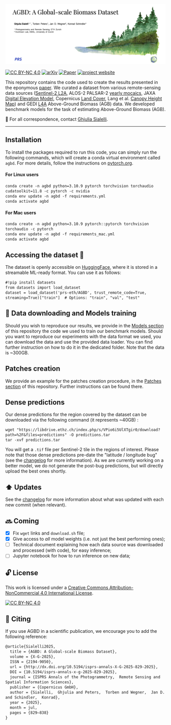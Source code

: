 ![image info](header.png)

[![CC BY-NC 4.0][cc-by-nc-shield]][cc-by-nc] [![arXiv](https://img.shields.io/badge/arXiv-2406.04928-b31b1b.svg?style=flat-square)](https://arxiv.org/abs/2406.04928)  [![Paper](https://img.shields.io/badge/Paper-10.5194-b31b1b.svg?style=flat-square)](https://isprs-annals.copernicus.org/articles/X-G-2025/829/2025/) [![project website](https://img.shields.io/badge/Project%20Website-6cc967 )](https://agbdataset.github.io/)

This repository contains the code used to create the results presented in the eponymous [paper](https://arxiv.org/abs/2406.04928). We curated a dataset from various remote-sensing data sources ([Sentinel-2 L2A](https://sentinels.copernicus.eu/web/sentinel/sentinel-data-access/sentinel-products/sentinel-2-data-products/collection-1-level-2a), ALOS-2 PALSAR-2 [yearly mocaics](https://www.eorc.jaxa.jp/ALOS/en/dataset/fnf_e.htm), JAXA [Digital Elevation Model](https://www.eorc.jaxa.jp/ALOS/en/dataset/aw3d30/aw3d30_e.htm), Copernicus [Land Cover](https://land.copernicus.eu/en/products/global-dynamic-land-cover/copernicus-global-land-service-land-cover-100m-collection-3-epoch-2019-globe), Lang et al. [Canopy Height Map](https://langnico.github.io/globalcanopyheight/)) and GEDI [L4A](https://daac.ornl.gov/GEDI/guides/GEDI_L4A_AGB_Density_V2_1.html) Above-Ground Biomass (AGB) data. We developed benchmark models for the task of estimating Above-Ground Biomass (AGB).

:email: For all correspondence, contact [Ghjulia Sialelli](mailto:gsialelli@ethz.ch). 

---

## Installation
To install the packages required to run this code, you can simply run the following commands, which will create a conda virtual environment called `agbd`. For more details, follow the instructions on [pytorch.org](https://pytorch.org/get-started/locally).

#### For Linux users
```
conda create -n agbd python=3.10.9 pytorch torchvision torchaudio cudatoolkit=11.8 -c pytorch -c nvidia
conda env update -n agbd -f requirements.yml
conda activate agbd
```

#### For Mac users
```
conda create -n agbd python=3.10.9 pytorch::pytorch torchvision torchaudio -c pytorch 
conda env update -n agbd -f requirements_mac.yml
conda activate agbd
```


## Accessing the dataset 🤗
The dataset is openly accessible on [HuggingFace](https://huggingface.co/datasets/prs-eth/AGBD), where it is stored in a streamable ML-ready format. You can use it as follows:
```
#!pip install datasets
from datasets import load_dataset
dataset = load_dataset('prs-eth/AGBD', trust_remote_code=True, streaming=True)["train"]  # Options: "train", "val", "test"
```

## :arrows_counterclockwise: Data downloading and Models training
Should you wish to reproduce our results, we provide in the [Models section](https://github.com/ghjuliasialelli/AGBD/tree/main/Models) of this repository the code we used to train our benchmark models. Should you want to reproduce our experiments with the data format we used, you can download the data and use the provided data loader. You can find further instruction on how to do it in the dedicated folder. Note that the data is ~300GB.

## Patches creation
We provide an example for the patches creation procedure, in the [Patches section](https://github.com/ghjuliasialelli/AGBD/tree/main/Patches) of this repository. Further instructions can be found there.

## Dense predictions
Our dense predictions for the region covered by the dataset can be downloaded via the following command (it represents ~40GB) :
```
wget "https://libdrive.ethz.ch/index.php/s/VPio6i5UlXTgir0/download?path=%2F&files=predictions" -O predictions.tar
tar -xvf predictions.tar
```
You will get a `.tif` file per Sentinel-2 tile in the regions of interest.
Please note that those dense predictions pre-date the "latitude / longitude bug" (see the [changelog](changelog.md) for more information). As we are currently working on a better model, we do not generate the post-bug predictions, but will directly upload the best ones shortly.

## :arrow_up: Updates 
See the [changelog](changelog.md) for more information about what was updated with each new commit (when relevant).

## :soon: Coming
- [X] Fix `wget` links and `download.sh` file;
- [X] Give access to *all* model weights (i.e. not just the best performing ones);
- [ ] Technical document explaining how each data source was downloaded and processed (with code), for easy inference;
- [ ] Jupyter notebook for how to run inference on new data;

## :unlock: License

This work is licensed under a
[Creative Commons Attribution-NonCommercial 4.0 International License][cc-by-nc].


[![CC BY-NC 4.0][cc-by-nc-image]][cc-by-nc]

[cc-by-nc]: https://creativecommons.org/licenses/by-nc/4.0/
[cc-by-nc-image]: https://licensebuttons.net/l/by-nc/4.0/88x31.png
[cc-by-nc-shield]: https://img.shields.io/badge/License-CC%20BY--NC%204.0-lightgrey.svg


## :handshake: Citing

If you use AGBD in a scientific publication, we encourage you to add the following reference:

```
@article{Sialelli2025,
  title = {AGBD: A Global-scale Biomass Dataset},
  volume = {X-G-2025},
  ISSN = {2194-9050},
  url = {http://dx.doi.org/10.5194/isprs-annals-X-G-2025-829-2025},
  DOI = {10.5194/isprs-annals-x-g-2025-829-2025},
  journal = {ISPRS Annals of the Photogrammetry,  Remote Sensing and Spatial Information Sciences},
  publisher = {Copernicus GmbH},
  author = {Sialelli,  Ghjulia and Peters,  Torben and Wegner,  Jan D. and Schindler,  Konrad},
  year = {2025},
  month = jul,
  pages = {829–838}
}
```
